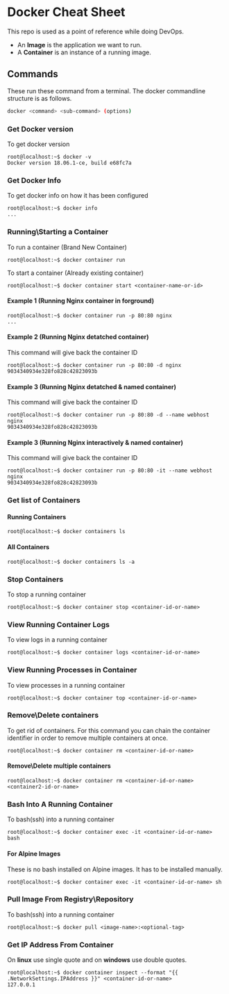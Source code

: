 # Docker Cheat Sheet

This repo is used as a point of reference while doing DevOps.

- An **Image** is the application we want to run.
- A **Container** is an instance of a running image.

## Commands

These run these command from a terminal. The docker commandline structure is as follows.

```bash
docker <command> <sub-command> (options)
```

### Get Docker version

To get docker version

```console
root@localhost:~$ docker -v
Docker version 18.06.1-ce, build e68fc7a
```

### Get Docker Info

To get docker info on how it has been configured

```console
root@localhost:~$ docker info
...
```

### Running\Starting a Container

To run a container (Brand New Container)

```console
root@localhost:~$ docker container run
```

To start a container (Already existing container)

```console
root@localhost:~$ docker container start <container-name-or-id>
```

#### Example 1 (Running Nginx container in forground)

```console
root@localhost:~$ docker container run -p 80:80 nginx
...
```

#### Example 2 (Running Nginx detatched container)

This command will give back the container ID

```console
root@localhost:~$ docker container run -p 80:80 -d nginx
9034340934e328fo828c42823093b
```

#### Example 3 (Running Nginx detatched & named container)

This command will give back the container ID

```console
root@localhost:~$ docker container run -p 80:80 -d --name webhost nginx
9034340934e328fo828c42823093b
```

#### Example 3 (Running Nginx interactively & named container)

This command will give back the container ID

```console
root@localhost:~$ docker container run -p 80:80 -it --name webhost nginx
9034340934e328fo828c42823093b
```

### Get list of Containers

#### Running Containers

```console
root@localhost:~$ docker containers ls
```

#### All Containers

```console
root@localhost:~$ docker containers ls -a
```

### Stop Containers

To stop a running container

```console
root@localhost:~$ docker container stop <container-id-or-name>
```

### View Running Container Logs

To view logs in a running container

```console
root@localhost:~$ docker container logs <container-id-or-name>
```

### View Running Processes in Container

To view processes in a running container

```console
root@localhost:~$ docker container top <container-id-or-name>
```

### Remove\Delete containers

To get rid of containers. For this command you can chain the container identifier in order to remove multiple containers at once.

```console
root@localhost:~$ docker container rm <container-id-or-name>
```

#### Remove\Delete multiple containers

```console
root@localhost:~$ docker container rm <container-id-or-name> <container2-id-or-name>
```

### Bash Into A Running Container

To bash(ssh) into a running container

```console
root@localhost:~$ docker container exec -it <container-id-or-name> bash
```

#### For Alpine Images

These is no bash installed on Alpine images. It has to be installed manually.

```console
root@localhost:~$ docker container exec -it <container-id-or-name> sh
```

### Pull Image From Registry\Repository

To bash(ssh) into a running container

```console
root@localhost:~$ docker pull <image-name>:<optional-tag>
```

### Get IP Address From Container

On **linux** use single quote and on **windows** use double quotes.

```console
root@localhost:~$ docker container inspect --format "{{ .NetworkSettings.IPAddress }}" <container-id-or-name>
127.0.0.1
```